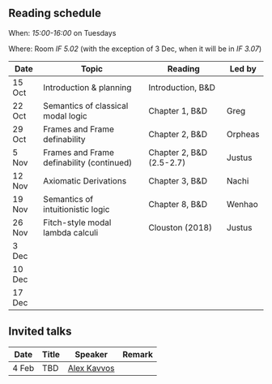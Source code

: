 ## Reading schedule

When: _15:00-16:00_ on Tuesdays

Where: Room _IF 5.02_ (with the exception of 3 Dec, when it will be in _IF 3.07_)

| Date | Topic | Reading | Led by |
|------|-------|---------|--------|
| 15 Oct |  Introduction & planning | Introduction, B&D |   |
| 22 Oct | Semantics of classical modal logic | Chapter 1, B&D | Greg |
| 29 Oct | Frames and Frame definability | Chapter 2, B&D | Orpheas |
|  5 Nov | Frames and Frame definability (continued) | Chapter 2, B&D (2.5-2.7) | Justus |
| 12 Nov | Axiomatic Derivations | Chapter 3, B&D | Nachi |
| 19 Nov | Semantics of intuitionistic logic | Chapter 8, B&D | Wenhao |
| 26 Nov | Fitch-style modal lambda calculi | Clouston (2018) | Justus |
|  3 Dec |  |  |  |
| 10 Dec |  |  |  |
| 17 Dec |  |  |  |

## Invited talks

| Date | Title | Speaker | Remark |
|------|-------|---------|--------|
| 4 Feb | TBD | [Alex Kavvos](https://seis.bristol.ac.uk/~tz20861/) |  |
